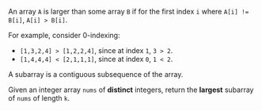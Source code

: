 An array `A` is larger than some array `B` if for the first index `i` where `A[i] != B[i]`, `A[i] > B[i]`.

For example, consider 0-indexing:

- `[1,3,2,4] > [1,2,2,4]`, since at index `1`, `3 > 2`.
- `[1,4,4,4] < [2,1,1,1]`, since at index `0`, `1 < 2`.

A subarray is a contiguous subsequence of the array.

Given an integer array `nums` of **distinct** integers, return the **largest** subarray of `nums` of length `k`.